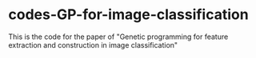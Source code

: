 # codes-GP-for-image-classification

This is the code for the paper of "Genetic programming for feature extraction and construction in image classification"
